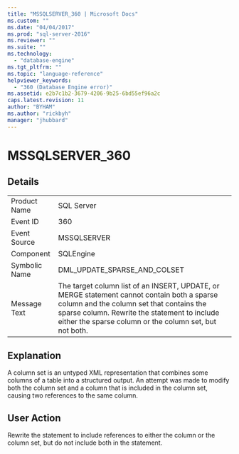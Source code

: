 ```yaml
---
title: "MSSQLSERVER_360 | Microsoft Docs"
ms.custom: ""
ms.date: "04/04/2017"
ms.prod: "sql-server-2016"
ms.reviewer: ""
ms.suite: ""
ms.technology: 
  - "database-engine"
ms.tgt_pltfrm: ""
ms.topic: "language-reference"
helpviewer_keywords: 
  - "360 (Database Engine error)"
ms.assetid: e2b7c1b2-3679-4206-9b25-6bd55ef96a2c
caps.latest.revision: 11
author: "BYHAM"
ms.author: "rickbyh"
manager: "jhubbard"
---
```

# MSSQLSERVER_360
  
## Details  
  
|||  
|-|-|  
|Product Name|SQL Server|  
|Event ID|360|  
|Event Source|MSSQLSERVER|  
|Component|SQLEngine|  
|Symbolic Name|DML_UPDATE_SPARSE_AND_COLSET|  
|Message Text|The target column list of an INSERT, UPDATE, or MERGE statement cannot contain both a sparse column and the column set that contains the sparse column. Rewrite the statement to include either the sparse column or the column set, but not both.|  
  
## Explanation  
A column set is an untyped XML representation that combines some columns of a table into a structured output. An attempt was made to modify both the column set and a column that is included in the column set, causing two references to the same column.  
  
## User Action  
Rewrite the statement to include references to either the column or the column set, but do not include both in the statement.  
  

